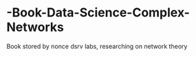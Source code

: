 # -Book-Data-Science-Complex-Networks
Book stored by nonce dsrv labs, researching on network theory
